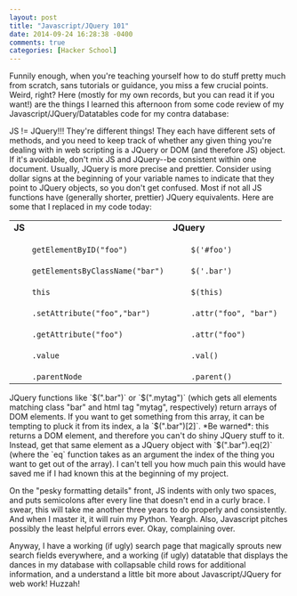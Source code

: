 ```yaml
---
layout: post
title: "Javascript/JQuery 101"
date: 2014-09-24 16:28:38 -0400
comments: true
categories: [Hacker School]
---
```

Funnily enough, when you're teaching yourself how to do stuff pretty much from scratch, sans tutorials or guidance, you miss a few crucial points. Weird, right? Here (mostly for my own records, but you can read it if you want!) are the things I learned this afternoon from some code review of my Javascript/JQuery/Datatables code for my contra database:

JS != JQuery!!! They're different things! They each have different sets of methods, and you need to keep track of whether any given thing you're dealing with in web scripting is a JQuery or DOM (and therefore JS) object. <!-- more -->If it's avoidable, don't mix JS and JQuery--be consistent within one document. Usually, JQuery is more precise and prettier. Consider using dollar signs at the beginning of your variable names to indicate that they point to JQuery objects, so you don't get confused. Most if not all JS functions have (generally shorter, prettier) JQuery equivalents. Here are some that I replaced in my code today:

<table><tr><td>
    <strong>JS</strong>
</td><td>
    <strong>JQuery</strong>
</td></tr>
<tr><td>
<code>
    getElementByID("foo")
</code>
</td><td>
<code>
    $('#foo')
</code>
</td></tr>

<tr><td>
<code>
    getElementsByClassName("bar")
</code>
</td><td>
<code>
    $('.bar')
</code>
</td></tr>

<tr><td>
<code>
    this
</code>
</td><td>
<code>
    $(this)
</code>
</td></tr>

<tr><td>
<code>
    .setAttribute("foo","bar")
</code>
</td><td>
<code>
    .attr("foo", "bar")
</code>
</td></tr>

<tr><td>
<code>
    .getAttribute("foo")
</code>
</td><td>
<code>
    .attr("foo")
</code>
</td></tr>

<tr><td>
<code>
    .value
</code>
</td><td>
<code>
    .val()
</code>
</td></tr>

<tr><td>
<code>
    .parentNode
</code>
</td><td>
<code>
    .parent()
</code>
</td></tr>
</table>
<p>
JQuery functions like `$(".bar")` or `$(".mytag")` (which gets all elements matching class "bar" and html tag "mytag", respectively) return arrays of DOM elements. If you want to get something from this array, it can be tempting to pluck it from its index, a la `$(".bar")[2]`. *Be warned*: this returns a DOM element, and therefore you can't do shiny JQuery stuff to it. Instead, get that same element as a JQuery object with `$(".bar").eq(2)` (where the `eq` function takes as an argument the index of the thing you want to get out of the array). I can't tell you how much pain this would have saved me if I had known this at the beginning of my project.

On the "pesky formatting details" front, JS indents with only two spaces, and puts semicolons after every line that doesn't end in a curly brace. I swear, this will take me another three years to do properly and consistently. And when I master it, it will ruin my Python. Yeargh. Also, Javascript pitches possibly the least helpful errors ever. Okay, complaining over.

Anyway, I have a working (if ugly) search page that magically sprouts new search fields everywhere, and a working (if ugly) datatable that displays the dances in my database with collapsable child rows for additional information, and a understand a little bit more about Javascript/JQuery for web work! Huzzah!
